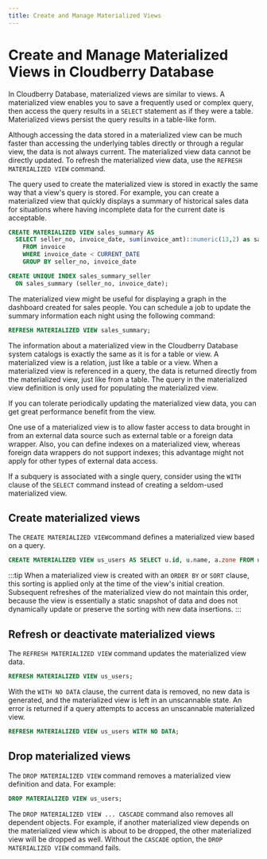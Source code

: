 ```yaml
---
title: Create and Manage Materialized Views
---
```


# Create and Manage Materialized Views in Cloudberry Database

In Cloudberry Database, materialized views are similar to views. A materialized view enables you to save a frequently used or complex query, then access the query results in a `SELECT` statement as if they were a table. Materialized views persist the query results in a table-like form.

Although accessing the data stored in a materialized view can be much faster than accessing the underlying tables directly or through a regular view, the data is not always current. The materialized view data cannot be directly updated. To refresh the materialized view data, use the `REFRESH MATERIALIZED VIEW` command.

The query used to create the materialized view is stored in exactly the same way that a view's query is stored. For example, you can create a materialized view that quickly displays a summary of historical sales data for situations where having incomplete data for the current date is acceptable.

```sql
CREATE MATERIALIZED VIEW sales_summary AS
  SELECT seller_no, invoice_date, sum(invoice_amt)::numeric(13,2) as sales_amt
    FROM invoice
    WHERE invoice_date < CURRENT_DATE
    GROUP BY seller_no, invoice_date

CREATE UNIQUE INDEX sales_summary_seller
  ON sales_summary (seller_no, invoice_date);
```

The materialized view might be useful for displaying a graph in the dashboard created for sales people. You can schedule a job to update the summary information each night using the following command:

```sql
REFRESH MATERIALIZED VIEW sales_summary;
```

The information about a materialized view in the Cloudberry Database system catalogs is exactly the same as it is for a table or view. A materialized view is a relation, just like a table or a view. When a materialized view is referenced in a query, the data is returned directly from the materialized view, just like from a table. The query in the materialized view definition is only used for populating the materialized view.

If you can tolerate periodically updating the materialized view data, you can get great performance benefit from the view.

One use of a materialized view is to allow faster access to data brought in from an external data source such as external table or a foreign data wrapper. Also, you can define indexes on a materialized view, whereas foreign data wrappers do not support indexes; this advantage might not apply for other types of external data access.

If a subquery is associated with a single query, consider using the `WITH` clause of the `SELECT` command instead of creating a seldom-used materialized view.

## Create materialized views

The `CREATE MATERIALIZED VIEW`command defines a materialized view based on a query.

```sql
CREATE MATERIALIZED VIEW us_users AS SELECT u.id, u.name, a.zone FROM users u, address a WHERE a.country = 'USA';
```

:::tip
When a materialized view is created with an `ORDER BY` or `SORT` clause, this sorting is applied only at the time of the view's initial creation. Subsequent refreshes of the materialized view do not maintain this order, because the view is essentially a static snapshot of data and does not dynamically update or preserve the sorting with new data insertions.
:::

## Refresh or deactivate materialized views

The `REFRESH MATERIALIZED VIEW` command updates the materialized view data.

```sql
REFRESH MATERIALIZED VIEW us_users;
```

With the `WITH NO DATA` clause, the current data is removed, no new data is generated, and the materialized view is left in an unscannable state. An error is returned if a query attempts to access an unscannable materialized view.

```sql
REFRESH MATERIALIZED VIEW us_users WITH NO DATA;
```

## Drop materialized views

The `DROP MATERIALIZED VIEW` command removes a materialized view definition and data. For example:

```sql
DROP MATERIALIZED VIEW us_users;
```

The `DROP MATERIALIZED VIEW ... CASCADE` command also removes all dependent objects. For example, if another materialized view depends on the materialized view which is about to be dropped, the other materialized view will be dropped as well. Without the `CASCADE` option, the `DROP MATERIALIZED VIEW` command fails.
